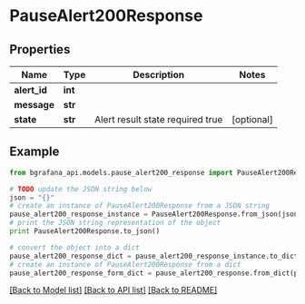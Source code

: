 # PauseAlert200Response


## Properties
Name | Type | Description | Notes
------------ | ------------- | ------------- | -------------
**alert_id** | **int** |  | 
**message** | **str** |  | 
**state** | **str** | Alert result state required true | [optional] 

## Example

```python
from bgrafana_api.models.pause_alert200_response import PauseAlert200Response

# TODO update the JSON string below
json = "{}"
# create an instance of PauseAlert200Response from a JSON string
pause_alert200_response_instance = PauseAlert200Response.from_json(json)
# print the JSON string representation of the object
print PauseAlert200Response.to_json()

# convert the object into a dict
pause_alert200_response_dict = pause_alert200_response_instance.to_dict()
# create an instance of PauseAlert200Response from a dict
pause_alert200_response_form_dict = pause_alert200_response.from_dict(pause_alert200_response_dict)
```
[[Back to Model list]](../README.md#documentation-for-models) [[Back to API list]](../README.md#documentation-for-api-endpoints) [[Back to README]](../README.md)


